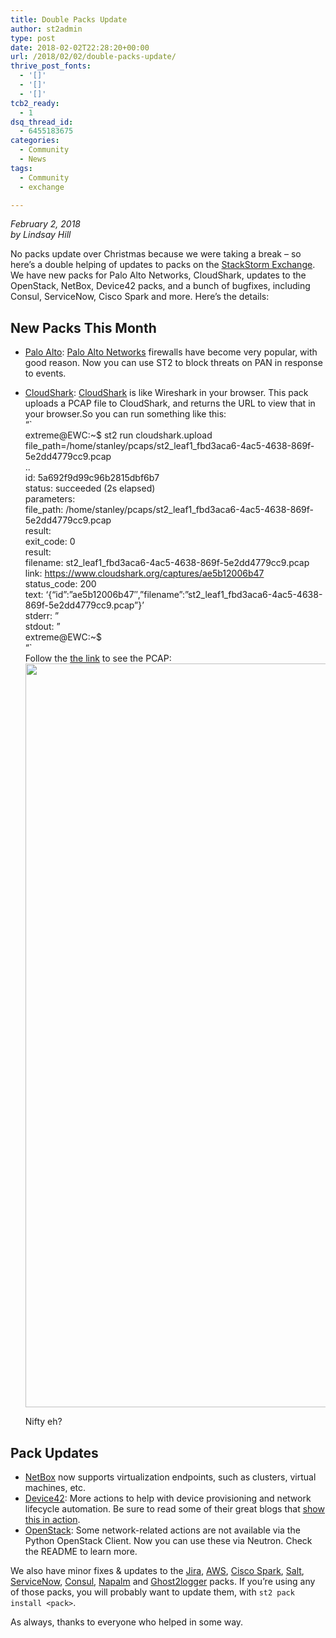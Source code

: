 ```yaml
---
title: Double Packs Update
author: st2admin
type: post
date: 2018-02-02T22:28:20+00:00
url: /2018/02/02/double-packs-update/
thrive_post_fonts:
  - '[]'
  - '[]'
  - '[]'
tcb2_ready:
  - 1
dsq_thread_id:
  - 6455183675
categories:
  - Community
  - News
tags:
  - Community
  - exchange

---
```

_February 2, 2018_  
_by Lindsay Hill_

No packs update over Christmas because we were taking a break &#8211; so here&#8217;s a double helping of updates to packs on the [StackStorm Exchange][1]. We have new packs for Palo Alto Networks, CloudShark, updates to the OpenStack, NetBox, Device42 packs, and a bunch of bugfixes, including Consul, ServiceNow, Cisco Spark and more. Here&#8217;s the details:

<!--more-->

## New Packs This Month

  * [Palo Alto][2]: [Palo Alto Networks][3] firewalls have become very popular, with good reason. Now you can use ST2 to block threats on PAN in response to events.
  * [CloudShark][4]: [CloudShark][5] is like Wireshark in your browser. This pack uploads a PCAP file to CloudShark, and returns the URL to view that in your browser.So you can run something like this:  
    &#8220;\`  
    extreme@EWC:~$ st2 run cloudshark.upload file\_path=/home/stanley/pcaps/st2\_leaf1_fbd3aca6-4ac5-4638-869f-5e2dd4779cc9.pcap  
    ..  
    id: 5a692f9d99c96b2815dbf6b7  
    status: succeeded (2s elapsed)  
    parameters:  
    file\_path: /home/stanley/pcaps/st2\_leaf1_fbd3aca6-4ac5-4638-869f-5e2dd4779cc9.pcap  
    result:  
    exit_code: 0  
    result:  
    filename: st2\_leaf1\_fbd3aca6-4ac5-4638-869f-5e2dd4779cc9.pcap  
    link: https://www.cloudshark.org/captures/ae5b12006b47  
    status_code: 200  
    text: &#8216;{&#8220;id&#8221;:&#8221;ae5b12006b47&#8243;,&#8221;filename&#8221;:&#8221;st2\_leaf1\_fbd3aca6-4ac5-4638-869f-5e2dd4779cc9.pcap&#8221;}&#8217;  
    stderr: &#8221;  
    stdout: &#8221;  
    extreme@EWC:~$  
    &#8220;\`  
    Follow the [the link][6] to see the PCAP:  
    [<img loading="lazy" src="https://stackstorm.com/wp/wp-content/uploads/2018/02/cloudshark_screenshot.png" alt="" width="2240" height="1190" class="aligncenter size-full wp-image-7638" srcset="https://stackstorm.com/wp/wp-content/uploads/2018/02/cloudshark_screenshot.png 2240w, https://stackstorm.com/wp/wp-content/uploads/2018/02/cloudshark_screenshot-150x80.png 150w, https://stackstorm.com/wp/wp-content/uploads/2018/02/cloudshark_screenshot-300x159.png 300w, https://stackstorm.com/wp/wp-content/uploads/2018/02/cloudshark_screenshot-768x408.png 768w, https://stackstorm.com/wp/wp-content/uploads/2018/02/cloudshark_screenshot-1024x544.png 1024w, https://stackstorm.com/wp/wp-content/uploads/2018/02/cloudshark_screenshot-80x43.png 80w, https://stackstorm.com/wp/wp-content/uploads/2018/02/cloudshark_screenshot-220x117.png 220w, https://stackstorm.com/wp/wp-content/uploads/2018/02/cloudshark_screenshot-188x100.png 188w, https://stackstorm.com/wp/wp-content/uploads/2018/02/cloudshark_screenshot-280x150.png 280w, https://stackstorm.com/wp/wp-content/uploads/2018/02/cloudshark_screenshot-448x238.png 448w, https://stackstorm.com/wp/wp-content/uploads/2018/02/cloudshark_screenshot-750x398.png 750w, https://stackstorm.com/wp/wp-content/uploads/2018/02/cloudshark_screenshot-917x487.png 917w, https://stackstorm.com/wp/wp-content/uploads/2018/02/cloudshark_screenshot-1120x595.png 1120w" sizes="(max-width: 2240px) 100vw, 2240px" />][7]</p> 
    Nifty eh?</li> </ul> 
    
    ## Pack Updates
    
      * [NetBox][8] now supports virtualization endpoints, such as clusters, virtual machines, etc.
      * [Device42][9]: More actions to help with device provisioning and network lifecycle automation. Be sure to read some of their great blogs that [show this in action][10].
      * [OpenStack][11]: Some network-related actions are not available via the Python OpenStack Client. Now you can use these via Neutron. Check the README to learn more.
    
    We also have minor fixes & updates to the [Jira][12], [AWS][13], [Cisco Spark][14], [Salt][15], [ServiceNow][16], [Consul][17], [Napalm][18] and [Ghost2logger][19] packs. If you&#8217;re using any of those packs, you will probably want to update them, with `st2 pack install <pack>`.</pack> 
    
    As always, thanks to everyone who helped in some way.

 [1]: https://exchange.stackstorm.org
 [2]: https://github.com/StackStorm-Exchange/stackstorm-paloalto
 [3]: https://www.paloaltonetworks.com
 [4]: https://github.com/StackStorm-Exchange/stackstorm-cloudshark
 [5]: https://www.cloudshark.org/
 [6]: https://www.cloudshark.org/captures/ae5b12006b47
 [7]: https://stackstorm.com/wp/wp-content/uploads/2018/02/cloudshark_screenshot.png
 [8]: https://github.com/StackStorm-Exchange/stackstorm-netbox/
 [9]: https://github.com/StackStorm-Exchange/stackstorm-device42/
 [10]: https://www.device42.com/blog/2018/01/automated-server-provisioning-with-device42-stackstorm-and-pxe-kickstart/
 [11]: https://github.com/StackStorm-Exchange/stackstorm-openstack/
 [12]: https://github.com/StackStorm-Exchange/stackstorm-jira
 [13]: https://github.com/StackStorm-Exchange/stackstorm-aws
 [14]: https://github.com/StackStorm-Exchange/stackstorm-cisco_spark
 [15]: https://github.com/StackStorm-Exchange/stackstorm-salt
 [16]: https://github.com/StackStorm-Exchange/stackstorm-servicenow
 [17]: https://github.com/StackStorm-Exchange/stackstorm-consul
 [18]: https://github.com/StackStorm-Exchange/stackstorm-napalm
 [19]: https://github.com/StackStorm-Exchange/stackstorm-ghost2logger